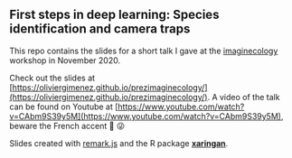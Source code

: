 ## First steps in deep learning: Species identification and camera traps

This repo contains the slides for a short talk I gave at the [imaginecology](https://imaginecology.sciencesconf.org/) workshop in November 2020.

Check out the slides at [https://oliviergimenez.github.io/prezimaginecology/](https://oliviergimenez.github.io/prezimaginecology/). A video of the talk can be found on Youtube at [https://www.youtube.com/watch?v=CAbm9S39y5M](https://www.youtube.com/watch?v=CAbm9S39y5M), beware the French accent :frog: :stuck_out_tongue_winking_eye:

Slides created with [remark.js](http://remarkjs.com/) and the R package [**xaringan**](https://github.com/yihui/xaringan).
